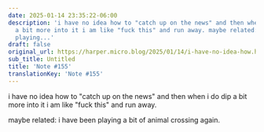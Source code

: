 ```yaml
---
date: 2025-01-14 23:35:22-06:00
description: 'i have no idea how to "catch up on the news" and then when i do dip
  a bit more into it i am like "fuck this" and run away. maybe related: i have been
  playing...'
draft: false
original_url: https://harper.micro.blog/2025/01/14/i-have-no-idea-how.html
sub_title: Untitled
title: 'Note #155'
translationKey: 'Note #155'
---
```


i have no idea how to "catch up on the news" and then when i do dip a bit more into it i am like "fuck this" and run away.

maybe related: i have been playing a bit of animal crossing again.